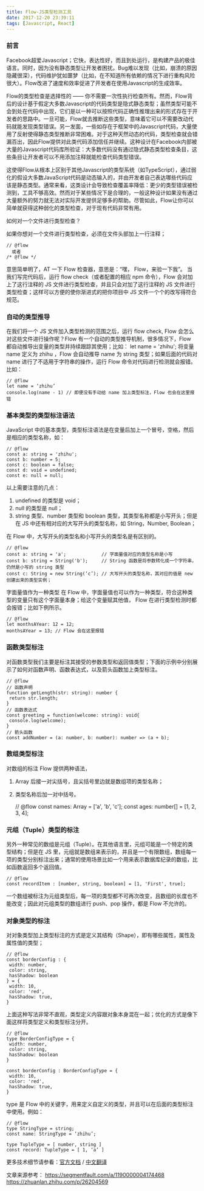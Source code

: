 ```yaml
---
title: Flow-JS类型检测工具
date: 2017-12-20 23:39:11
tags: [Javascript, React]
---
```

### 前言
Facebook超爱Javascript；它快，表达性好，而且到处运行，是构建产品的极佳语言。同时，因为没有静态类型让开发者困扰。Bug难以发现（比如，崩溃的原因隐藏很深），代码维护犹如噩梦（比如，在不知道所有依赖的情况下进行重构风险很大）。Flow改进了速度和效率促进了开发者在使用Javascript的生成效率。

Flow的类型检查是选择性的 —— 你不需要一次性执行检查所有。然而，Flow背后的设计基于假定大多数Javascript的代码类型是隐式静态类型；虽然类型可能不会到处在代码中出现，它们是以一种可以按照代码正确性推理出来的形式存在于开发者的思路中。一旦可能，Flow就去推断这些类型，意味着它可以不需要改动代码就能发现类型错误。另一发面，一些如存在于框架中的Javascript代码，大量使用了反射使得静态类型推断非常困难。对于这种天然动态的代码，类型检查就会错漏百出，因此Flow提供对此类代码添加信任并继续。这种设计在Facebook内部被大量的Javascript代码库所验证：大多数代码没有通过隐式静态类型检查条目，这些条目让开发者可以不用添加注释就能检查代码类型错误。

这使得Flow从根本上区别于其他Javascript的类型系统（如TypeScript），通过弱化的假设大多数JavaScript代码是动态输入的，并由开发者自己表达哪些代码应该是静态类型。通常来看，这类设计会导致检查覆盖率降低：更少的类型错误被检测到，工具不够高效。然而对于某些情况下是合理的，一般这种设计如果没有通过大量额外的努力就无法对实际开发提供足够多的帮助。尽管如此，Flow让你可以简单就获得这种弱化的类型检查，对于现有代码非常有用。

如何对一个文件进行类型检查？

如果你想对一个文件进行类型检查，必须在文件头部加上一行注释；

    // @flow
      或者
    /* @flow */

意思简单明了，AT 一下 Flow 检查器，意思是：“嘿， Flow，来验一下我”。
当我们写完代码后，运行 flow check（或者配置的相应 npm 命令），Flow 会对加上了这行注释的 JS 文件进行类型检查，并且只会对加了这行注释的 JS 文件进行类型检查；这样可以方便的使你渐进式的把你项目中 JS 文件一个个的改写得符合规范。


### 自动的类型推导

在我们将一个 JS 文件加入类型检测的范围之后，运行 flow check, Flow 会怎么对这些文件进行操作呢？Flow 有一个自动的类型推导机制，很多情况下，Flow 都自动推导出变量的类型并持续跟踪其使用；比如：
let name = 'zhihu';
将变量 name 定义为 zhihu ，Flow 会自动推导 name 为 string 类型；如果后面的代码对 name 进行了不适用于字符串的操作，运行 Flow 命令对代码进行检测就会报错。比如：

    // @flow
    let name = ‘zhihu’
    console.log(name - 1) // 即便没有手动给 name 加上类型标注，Flow 也会在这里报错

### 基本类型的类型标注语法

JavaScript 中的基本类型，类型标注语法是在变量后加上一个冒号，空格，然后是相应的类型名称，如：

    // @flow
    const a: string = 'zhihu';
    const b: number = 5;
    const c: boolean = false;
    const d: void = undefined;
    const e: null = null;

以上需要注意的几点：
1. undefined 的类型是 void；
2. null 的类型是 null；
3. string 类型、number 类型和 boolean 类型，其类型名称都是小写开头；但是在 JS 中还有相对应的大写开头的类型名称，如 String，Number, Boolean；

在 Flow 中，大写开头的类型名和小写开头的类型名是有区别的。

    // @flow 
    const a: string = 'a';             // 字面量值对应的类型名称是小写
    const b: string = String('b');     // String 函数是将参数转化成一个字符串，仍然是小写的 string 类型
    const c: String = new String(‘c’); // 大写开头的类型名称，其对应的值是 new 创建出来的类型实例；

字面量值作为一种类型
在 Flow 中，字面量值也可以作为一种类型，符合这种类型的变量只有这个字面量本身；给这个变量赋其他值， Flow 在进行类型检测时都会报错；比如下例所示。

    // @flow
    let monthsAYear: 12 = 12;
    monthsAYear = 13; // Flow 会在这里报错

### 函数类型标注

对函数类型我们主要是标注其接受的参数类型和返回值类型；下面的示例中分别展示了如何对函数声明、函数表达式，以及箭头函数加上类型标注。

    // @flow 
    // 函数声明
    function getLength(str: string): number {
     return str.length;
    }
    // 函数表达式
    const greeting = function(welcome: string): void{
     console.log(welcome);
    }
    // 箭头函数
    const addNumber = (a: number, b: number): number => (a + b);

### 数组类型标注
对数组的标注 Flow 提供两种语法，
1. Array 后接一对尖括号，且尖括号里边就是数组项的类型名称；
2. 类型名称后加一对中括号。

    // @flow
    const names: Array<string> = ['a', 'b', 'c'];
    const ages: number[] = [1, 2, 3, 4];

### 元组（Tuple）类型的标注    

另外一种常见的数组是元组（Tuple）。在其他语言里，元组可能是一个特定的类型结构；但是在 JS 里，元组就是数组来表示的，并且是一个有限数组，数组每一项的类型分别标注出来；通常的使用场景比如一个用来表示数据库纪录的数组，比如函数返回多个返回值。

    // @flow
    const recordItem : [number, string, boolean] = [1, 'First', true];

一个数组被标注为元组类型后，每一项的类型都不可再次改变，且数组的长度也不能改变；因此对元组类型的数组进行 push、pop 操作，都是 Flow 不允许的。

### 对象类型的标注

对对象类型加上类型标注的方式是定义其结构（Shape），即有哪些属性，属性及属性值的类型；

    // @flow
    const borderConfig : {
     width: number,
     color: string,
     hasShadow: boolean
    } = {
     width: 10,
     color: 'red',
     hasShadow: true,
    }

上面这种写法非常不直观，类型定义内容跟对象本身混在一起；优化的方式是像下面这样将类型定义和类型标注分开。

    // @flow
    type BorderConfigType = {
     width: number,
     color: string,
     hasShadow: boolean
    }

    const borderConfig : BorderConfigType = {
     width: 10,
     color: 'red',
     hasShadow: true,
    } 

type 是 Flow 中的关键字，用来定义自定义的类型，并且可以在后面的类型标注中使用。例如：

    // @flow
    type StringType = string;
    const name: StringType = ‘zhihu’;

    type TupleType = [ number, string ]
    const record: TupleType = [ 1, ‘a’ ]

更多技术细节请参看：[官方文档](https://flow.org/en/docs/) / [中文翻译](https://zhenyong.github.io/flowtype/docs/builtins.html)

文章来源参考：
https://segmentfault.com/a/1190000004174468
https://zhuanlan.zhihu.com/p/26204569
